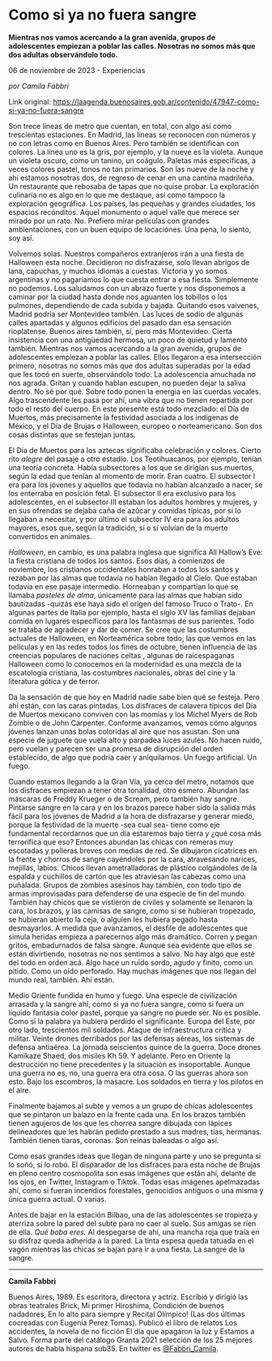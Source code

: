 # Como si ya no fuera sangre

**Mientras nos vamos acercando a la gran avenida, grupos de adolescentes empiezan a poblar las calles. Nosotras no somos más que dos adultas observándolo todo.**

06 de noviembre de 2023 - Experiencias

_por Camila Fabbri_

Link original: https://laagenda.buenosaires.gob.ar/contenido/47947-como-si-ya-no-fuera-sangre



Son trece líneas de metro que cuentan, en total, con algo así como trescientas estaciones. En Madrid, las líneas se reconocen con números y no con letras como en Buenos Aires. Pero también se identifican con colores. La línea uno es la gris, por ejemplo, y la nueve es la violeta. Aunque un violeta oscuro, como un tanino, un coágulo. Paletas más específicas, a veces colores pastel, tonos no tan primarios. Son las nueve de la noche y ahí estamos nosotras dos, de regreso de cenar en una cantina madrileña. Un restaurante que rebosaba de tapas que no quise probar. La exploración culinaria no es algo en lo que me destaque, así como tampoco la exploración geográfica. Los países, las pequeñas y grandes ciudades, los espacios recónditos. Aquel monumento o aquel valle que merece ser mirado por un rato. No. Prefiero mirar películas con grandes ambientaciones, con un buen equipo de locaciones. Una pena, lo siento, soy así.




Volvemos solas. Nuestros compañeros extranjeros irán a una fiesta de Halloween esta noche. Decidieron no disfrazarse, solo llevan abrigos de lana, capuchas, y muchos idiomas a cuestas. Victoria y yo somos argentinas y no pagaríamos lo que cuesta entrar a esa fiesta. Simplemente no podemos. Los saludamos con un abrazo fuerte y nos disponemos a caminar por la ciudad hasta donde nos aguanten los tobillos o los pulmones, dependiendo de cada subida y bajada. Quitando esos vaivenes, Madrid podría ser Montevideo también. Las luces de sodio de algunas calles apartadas y algunos edificios del pasado dan esa sensación rioplatense. Buenos aires también, sí, pero más Montevideo. Cierta insistencia con una antigüedad hermosa, un poco de quietud y lamento también. Mientras nos vamos acercando a la gran avenida, grupos de adolescentes empiezan a poblar las calles. Ellos llegaron a esa intersección primero, nosotras no somos más que dos adultas superadas por la edad que les tocó en suerte, observándolo todo. La adolescencia amuchada no nos agrada. Gritan y cuando hablan escupen, no pueden dejar la saliva dentro. No sé por qué. Sobre todo ponen la energía en las cuerdas vocales. Algo trascendente les pasa por ahí, una vibra que no tienen repartida por todo el resto del cuerpo. En este presente está todo mezclado: el Día de Muertos, más precisamente la festividad asociada a los indígenas de México, y el Día de Brujas o Halloween, europeo o norteamericano. Son dos cosas distintas que se festejan juntas.




El Día de Muertos para los aztecas significaba celebración y colores. Cierto rito *alegre* del pasaje a otro estadío. Los Teotihuacanos, por ejemplo, tenían una teoría concreta. Había subsectores a los que se dirigían sus muertos, según la edad que tenían al momento de morir. Eran cuatro. El subsector I era para los jóvenes y aquellos que todavía no habían alcanzado a nacer, se los enterraba en posición fetal. El subsector II era exclusivo para los adolescentes, en el subsector III estaban los adultos hombres y mujeres, y en sus ofrendas se dejaba caña de azúcar y comidas típicas, por si lo llegaban a necesitar, y por último el subsector IV era para los adultos mayores, esos que, según la tradición, sí o sí volvían de la muerte convertidos en animales.




*Halloween*, en cambio, es una palabra inglesa que significa All Hallow’s Eve: la fiesta cristiana de todos los santos. Esos días, a comienzos de noviembre, los cristianos occidentales honraban a todos los santos y rezaban por las almas que todavía no habían llegado al Cielo. Que estaban todavía en ese pasaje intermedio. Horneaban y compartían lo que se llamaba *pasteles de alma*, únicamente para las almas que habían sido bautizadas -quizás ese haya sido el origen del famoso Truco o Trato-. En algunas partes de Italia por ejemplo, hasta el siglo XV las familias dejaban comida en lugares específicos para los fantasmas de sus parientes. Todo se trataba de agradecer y dar de comer. Se cree que las costumbres actuales de Halloween, en Norteamérica sobre todo, las que vemos en las películas y en las redes todos los fines de octubre, tienen influencia de las creencias populares de naciones celtas , algunas de raícespaganas Halloween como lo conocemos en la modernidad es una mezcla de la escatología cristiana, las costumbres nacionales, obras del cine y la literatura gótica y de terror.




Da la sensación de que hoy en Madrid nadie sabe bien qué se festeja. Pero ahí están, con las caras pintadas. Los disfraces de calavera típicos del Día de Muertos mexicano conviven con las momias y los Michel Myers de Rob Zombie o de John Carpenter. Conforme avanzamos, vemos cómo algunos jóvenes lanzan unas bolas coloridas al aire que nos asustan. Son una especie de juguete que vuela alto y parpadea luces azules. No hacen ruido, pero vuelan y parecen ser una promesa de disrupción del orden establecido, de algo que podría caer y aniquilarnos. Un fuego artificial. Un fuego.




Cuando estamos llegando a la Gran Vía, ya cerca del metro, notamos que los disfraces empiezan a tener otra tonalidad, otro esmero. Abundan las máscaras de Freddy Krueger o de Scream, pero también hay sangre. Pintarse sangre en la cara y en los brazos parece haber sido la salida más fácil para los jóvenes de Madrid a la hora de disfrazarse y generar miedo, porque la festividad de la muerte -sea cual sea- tiene como eje fundamental recordarnos que un día estaremos bajo tierra y ¿qué cosa más terrorífica que eso? Entonces abundan las chicas con remeras muy escotadas y polleras breves con medias de red. Se dibujaron cicatrices en la frente y chorros de sangre cayéndoles por la cara, atravesando narices, mejillas, labios. Chicos llevan ametralladoras de plástico colgándoles de la espalda y cuchillos de cartón que les atraviesan las cabezas como una puñalada. Grupos de zombies asesinos hay también, con todo tipo de armas improvisadas para defenderse de una especie de fin del mundo. También hay chicos que se vistieron de civiles y solamente se llenaron la cara, los brazos, y las camisas de sangre, como si se hubieran tropezado, se hubieran abierto la ceja, o alguien les hubiera pegado hasta desmayarlos. A medida que avanzamos, el desfile de adolescentes que simula heridas empieza a parecernos algo más dramático. Corren y pegan gritos, embadurnados de falsa sangre. Aunque sea evidente que ellos se están divirtiendo, nosotras no nos sentimos a salvo. No hay algo que esté del todo en orden acá. Algo hace un ruido sordo, agudo y finito, como un pitido. Como un oído perforado. Hay muchas imágenes que nos llegan del mundo real, también. Ahí están.




Medio Oriente fundida en humo y fuego. Una especie de civilización arrasada y la sangre ahí, como si ya no fuera sangre, como si fuera un líquido fantasía color pastel, porque ya sangre no puede ser. No es posible. Como si la palabra ya hubiera perdido el significante. Europa del Este, por otro lado, trescientos mil soldados. Ataque de infraestructura crítica y militar. Veinte drones derribados por las defensas aéreas, los sistemas de defensa antiaérea. La jornada seiscientos quince de la guerra. Doce drones Kamikaze Shaed, dos misiles Kh 59. Y adelante. Pero en Oriente la destrucción no tiene precedentes y la situación es insoportable. Aunque una guerra no es, no, una guerra era otra cosa. O las guerras ahora son esto. Bajo los escombros, la masacre. Los soldados en tierra y los pilotos en el aire.




Finalmente bajamos al subte y vemos a un grupo de chicas adolescentes que se pintaron un balazo en la frente cada una. En los brazos también tienen agujeros de los que les chorrea sangre dibujada con lápices delineadores que les habrán pedido prestado a sus madres, tías, hermanas. También tienen tiaras, coronas. Son reinas baleadas o algo así.




Como esas grandes ideas que llegan de ninguna parte y uno se pregunta si lo soñó, si lo robó. El disparador de los disfraces para esta noche de Brujas en pleno centro cosmopolita son esas imágenes que están ahí, delante de los ojos, en Twitter, Instagram o Tiktok. Todas esas imágenes apelmazadas ahí, como si fueran incendios forestales, genocidios antiguos o una misma y única guerra actual. O varias.




Antes de bajar en la estación Bilbao, una de las adolescentes se tropieza y aterriza sobre la pared del subte para no caer al suelo. Sus amigas se ríen de ella. *Qué boba eres.* Al despegarse de ahí, una mancha roja que traía en su disfraz queda adherida a la pared. La tinta espesa queda tatuada en el vagón mientras las chicas se bajan para ir a una fiesta. La sangre de la sangre.




---




**Camila Fabbri**




Buenos Aires, 1989. Es escritora, directora y actriz. Escribió y dirigió las obras teatrales Brick, Mi primer Hiroshima, Condición de buenos nadadores, En lo alto para siempre y Recital Olímpico! (Las dos últimas cocreadas con Eugenia Perez Tomas). Publicó el libro de relatos Los accidentes, la novela de no ficción El día que apagaron la luz y Estamos a Salvo. Forma parte del catálogo Granta 2021 selección de los 25 mejores autores de habla hispana sub35. En twitter es [@Fabbri\_Camila](https://twitter.com/fabbri_camila).




